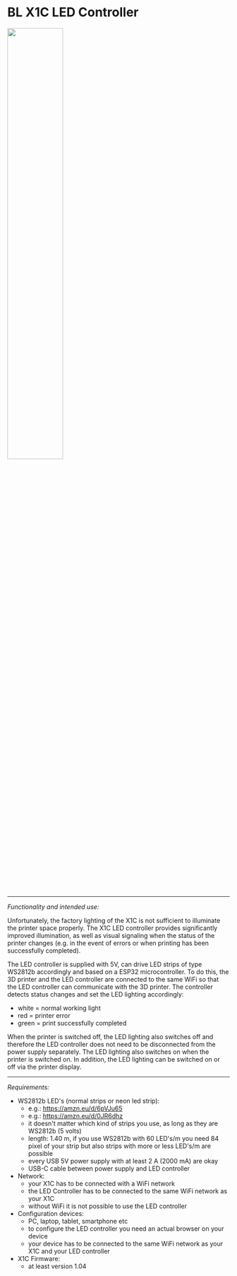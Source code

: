 # BL X1C LED Controller
<img src="https://github.com/FairyTaleLABs/blx1cledctrl/assets/76262830/2e49f325-7b0c-42e8-a985-115b8faf4b5d" width="50%" height="50%"> 

***
*Functionality and intended use:*

Unfortunately, the factory lighting of the X1C is not sufficient to illuminate the printer space properly. The X1C LED controller provides significantly improved illumination, as well as visual signaling when the status of the printer changes (e.g. in the event of errors or when printing has been successfully completed). 

The LED controller is supplied with 5V, can drive LED strips of type WS2812b accordingly and based on a ESP32 microcontroller. To do this, the 3D printer and the LED controller are connected to the same WiFi so that the LED controller can communicate with the 3D printer. The controller detects status changes and set the LED lighting accordingly: 
  * white = normal working light
  * red = printer error
  * green = print successfully completed

When the printer is switched off, the LED lighting also switches off and therefore the LED controller does not need to be disconnected from the power supply separately. The LED lighting also switches on when the printer is switched on. In addition, the LED lighting can be switched on or off via the printer display. 
***
*Requirements:*
  * WS2812b LED's (normal strips or neon led strip):
      * e.g.: https://amzn.eu/d/6pVJu65
      * e.g.: https://amzn.eu/d/0JR6dhz
      * it doesn't matter which kind of strips you use, as long as they are WS2812b (5 volts)
      * length: 1.40 m, if you use WS2812b with 60 LED's/m you need 84 pixel of your strip but also strips with more or less LED's/m are possible
      * every USB 5V power supply with at least 2 A (2000 mA) are okay
      * USB-C cable between power supply and LED controller
  * Network:
      * your X1C has to be connected with a WiFi network
      * the LED Controller has to be connected to the same WiFi network as your X1C
      * without WiFi it is not possible to use the LED controller
  * Configuration devices:
      * PC, laptop, tablet, smartphone etc
      * to configure the LED controller you need an actual browser on your device
      * your device has to be connected to the same WiFi network as your X1C and your LED controller
   * X1C Firmware:
      * at least version 1.04

